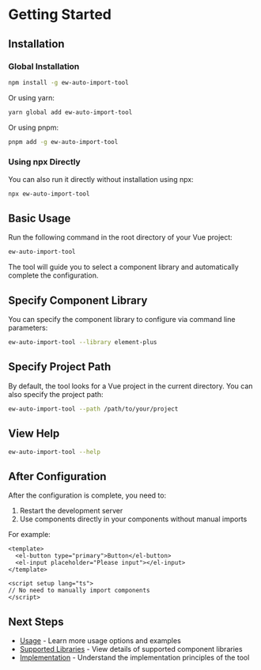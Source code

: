# Getting Started

## Installation

### Global Installation

```bash
npm install -g ew-auto-import-tool
```

Or using yarn:

```bash
yarn global add ew-auto-import-tool
```

Or using pnpm:

```bash
pnpm add -g ew-auto-import-tool
```

### Using npx Directly

You can also run it directly without installation using npx:

```bash
npx ew-auto-import-tool
```

## Basic Usage

Run the following command in the root directory of your Vue project:

```bash
ew-auto-import-tool
```

The tool will guide you to select a component library and automatically complete the configuration.

## Specify Component Library

You can specify the component library to configure via command line parameters:

```bash
ew-auto-import-tool --library element-plus
```

## Specify Project Path

By default, the tool looks for a Vue project in the current directory. You can also specify the project path:

```bash
ew-auto-import-tool --path /path/to/your/project
```

## View Help

```bash
ew-auto-import-tool --help
```

## After Configuration

After the configuration is complete, you need to:

1. Restart the development server
2. Use components directly in your components without manual imports

For example:

```vue
<template>
  <el-button type="primary">Button</el-button>
  <el-input placeholder="Please input"></el-input>
</template>

<script setup lang="ts">
// No need to manually import components
</script>
```

## Next Steps

- [Usage](./usage.md) - Learn more usage options and examples
- [Supported Libraries](./supported-libraries.md) - View details of supported component libraries
- [Implementation](./implementation.md) - Understand the implementation principles of the tool
